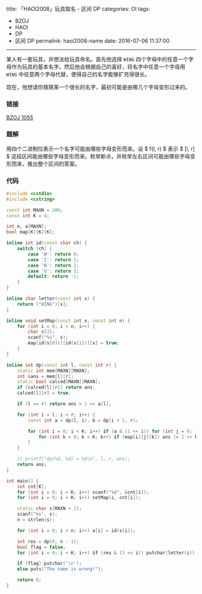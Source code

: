 title: 「HAOI2008」玩具取名 - 区间 DP
categories: OI
tags: 
  - BZOJ
  - HAOI
  - DP
  - 区间 DP
permalink: haoi2008-name
date: 2016-07-06 11:37:00
---

某人有一套玩具，并想法给玩具命名。首先他选择 `WING` 四个字母中的任意一个字母作为玩具的基本名字。然后他会根据自己的喜好，将名字中任意一个字母用 `WING` 中任意两个字母代替，使得自己的名字能够扩充得很长。

现在，他想请你猜猜某一个很长的名字，最初可能是由哪几个字母变形过来的。

<!-- more -->

### 链接
[BZOJ 1055](http://www.lydsy.com/JudgeOnline/problem.php?id=1055)

### 题解
用四个二进制位表示一个名字可能由哪些字母变形而来。设 $ f(l, r) $ 表示 $ [l, r] $ 这段区间能由哪些字母变形而来。枚举断点，并枚举左右区间可能由哪些字母变形而来，推出整个区间的答案。

### 代码
```c++
#include <cstdio>
#include <cstring>

const int MAXN = 200;
const int K = 4;

int n, a[MAXN];
bool map[K][K][K];

inline int id(const char ch) {
	switch (ch) {
		case 'W': return 0;
		case 'I': return 1;
		case 'N': return 2;
		case 'G': return 3;
		default: return -1;
	}
}

inline char letter(const int x) {
	return ("WING")[x];
}

inline void setMap(const int x, const int n) {
	for (int i = 0; i < n; i++) {
		char s[3];
		scanf("%s", s);
		map[id(s[0])][id(s[1])][x] = true;
	}
}

inline int dp(const int l, const int r) {
	static int mem[MAXN][MAXN];
	int &ans = mem[l][r];
	static bool calced[MAXN][MAXN];
	if (calced[l][r]) return ans;
	calced[l][r] = true;

	if (l == r) return ans = 1 << a[l];

	for (int i = l; i < r; i++) {
		const int a = dp(l, i), b = dp(i + 1, r);

		for (int i = 0; i < K; i++) if (a & (1 << i)) for (int j = 0; j < K; j++) if (b & (1 << j)) {
			for (int k = 0; k < K; k++) if (map[i][j][k]) ans |= 1 << k;
		}
	}

	// printf("dp(%d, %d) = %d\n", l, r, ans);
	return ans;
}

int main() {
	int cnt[K];
	for (int i = 0; i < K; i++) scanf("%d", &cnt[i]);
	for (int i = 0; i < K; i++) setMap(i, cnt[i]);

	static char s[MAXN + 1];
	scanf("%s", s);
	n = strlen(s);

	for (int i = 0; i < n; i++) a[i] = id(s[i]);

	int res = dp(0, n - 1);
	bool flag = false;
	for (int i = 0; i < K; i++) if (res & (1 << i)) putchar(letter(i)), flag = true;

	if (flag) putchar('\n');
	else puts("The name is wrong!");

	return 0;
}
```

